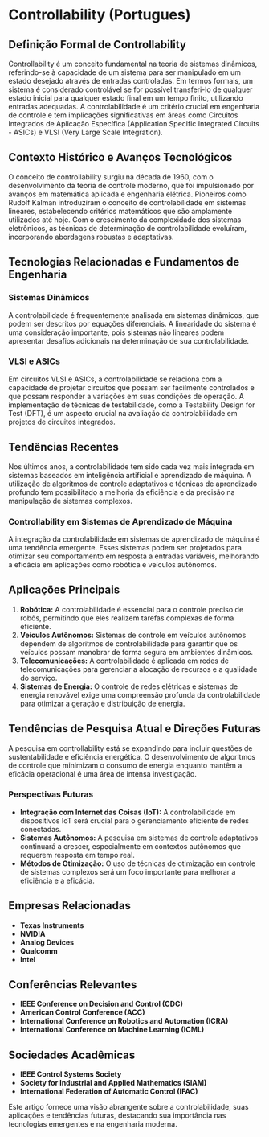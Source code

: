 # Controllability (Portugues)

## Definição Formal de Controllability

Controllability é um conceito fundamental na teoria de sistemas dinâmicos, referindo-se à capacidade de um sistema para ser manipulado em um estado desejado através de entradas controladas. Em termos formais, um sistema é considerado controlável se for possível transferi-lo de qualquer estado inicial para qualquer estado final em um tempo finito, utilizando entradas adequadas. A controlabilidade é um critério crucial em engenharia de controle e tem implicações significativas em áreas como Circuitos Integrados de Aplicação Específica (Application Specific Integrated Circuits - ASICs) e VLSI (Very Large Scale Integration).

## Contexto Histórico e Avanços Tecnológicos

O conceito de controllability surgiu na década de 1960, com o desenvolvimento da teoria de controle moderno, que foi impulsionado por avanços em matemática aplicada e engenharia elétrica. Pioneiros como Rudolf Kalman introduziram o conceito de controlabilidade em sistemas lineares, estabelecendo critérios matemáticos que são amplamente utilizados até hoje. Com o crescimento da complexidade dos sistemas eletrônicos, as técnicas de determinação de controlabilidade evoluíram, incorporando abordagens robustas e adaptativas.

## Tecnologias Relacionadas e Fundamentos de Engenharia

### Sistemas Dinâmicos

A controlabilidade é frequentemente analisada em sistemas dinâmicos, que podem ser descritos por equações diferenciais. A linearidade do sistema é uma consideração importante, pois sistemas não lineares podem apresentar desafios adicionais na determinação de sua controlabilidade.

### VLSI e ASICs

Em circuitos VLSI e ASICs, a controlabilidade se relaciona com a capacidade de projetar circuitos que possam ser facilmente controlados e que possam responder a variações em suas condições de operação. A implementação de técnicas de testabilidade, como a Testability Design for Test (DFT), é um aspecto crucial na avaliação da controlabilidade em projetos de circuitos integrados.

## Tendências Recentes

Nos últimos anos, a controlabilidade tem sido cada vez mais integrada em sistemas baseados em inteligência artificial e aprendizado de máquina. A utilização de algoritmos de controle adaptativos e técnicas de aprendizado profundo tem possibilitado a melhoria da eficiência e da precisão na manipulação de sistemas complexos.

### Controllability em Sistemas de Aprendizado de Máquina

A integração da controlabilidade em sistemas de aprendizado de máquina é uma tendência emergente. Esses sistemas podem ser projetados para otimizar seu comportamento em resposta a entradas variáveis, melhorando a eficácia em aplicações como robótica e veículos autônomos.

## Aplicações Principais

1. **Robótica:** A controlabilidade é essencial para o controle preciso de robôs, permitindo que eles realizem tarefas complexas de forma eficiente.
2. **Veículos Autônomos:** Sistemas de controle em veículos autônomos dependem de algoritmos de controlabilidade para garantir que os veículos possam manobrar de forma segura em ambientes dinâmicos.
3. **Telecomunicações:** A controlabilidade é aplicada em redes de telecomunicações para gerenciar a alocação de recursos e a qualidade do serviço.
4. **Sistemas de Energia:** O controle de redes elétricas e sistemas de energia renovável exige uma compreensão profunda da controlabilidade para otimizar a geração e distribuição de energia.

## Tendências de Pesquisa Atual e Direções Futuras

A pesquisa em controllability está se expandindo para incluir questões de sustentabilidade e eficiência energética. O desenvolvimento de algoritmos de controle que minimizam o consumo de energia enquanto mantêm a eficácia operacional é uma área de intensa investigação.

### Perspectivas Futuras

- **Integração com Internet das Coisas (IoT):** A controlabilidade em dispositivos IoT será crucial para o gerenciamento eficiente de redes conectadas.
- **Sistemas Autônomos:** A pesquisa em sistemas de controle adaptativos continuará a crescer, especialmente em contextos autônomos que requerem resposta em tempo real.
- **Métodos de Otimização:** O uso de técnicas de otimização em controle de sistemas complexos será um foco importante para melhorar a eficiência e a eficácia.

## Empresas Relacionadas

- **Texas Instruments**
- **NVIDIA**
- **Analog Devices**
- **Qualcomm**
- **Intel**

## Conferências Relevantes

- **IEEE Conference on Decision and Control (CDC)**
- **American Control Conference (ACC)**
- **International Conference on Robotics and Automation (ICRA)**
- **International Conference on Machine Learning (ICML)**

## Sociedades Acadêmicas

- **IEEE Control Systems Society**
- **Society for Industrial and Applied Mathematics (SIAM)**
- **International Federation of Automatic Control (IFAC)**

Este artigo fornece uma visão abrangente sobre a controlabilidade, suas aplicações e tendências futuras, destacando sua importância nas tecnologias emergentes e na engenharia moderna.